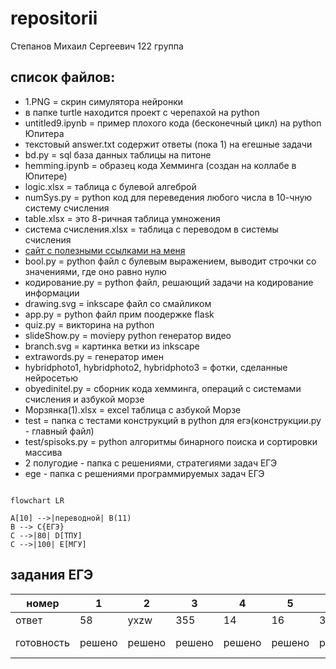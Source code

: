 # repositorii
Степанов Михаил Сергеевич
122 группа

## список файлов:
- 1.PNG = скрин симулятора нейронки
- в папке turtle находится проект с черепахой на python
- untitled9.ipynb = пример плохого кода (бесконечный цикл) на python Юпитера
- текстовый answer.txt содержит ответы (пока 1) на егешные задачи
- bd.py = sql база данных таблицы на питоне
- hemming.ipynb = образец кода Хемминга (создан на коллабе в Юпитере)
- logic.xlsx = таблица с булевой алгеброй
- numSys.py = python код для переведения любого числа в 10-чную систему счисления
- table.xlsx = это 8-ричная таблица умножения
- система счисления.xlsx = таблица с переводом в системы счисления
- [сайт с полезными ссылками на меня](https://LostnightRX.github.io)
- bool.py = python файл с булевым выражением, выводит строчки со значениями, где оно равно нулю
- кодирование.py = python файл, решающий задачи на кодирование информации
- drawing.svg = inkscape файл со смайликом
- app.py = python файл прим поодержке flask
- quiz.py = викторина на python
- slideShow.py = moviepy python генератор видео
- branch.svg = картинка ветки из inkscape
- extrawords.py = генератор имен
- hybridphoto1, hybridphoto2, hybridphoto3 = фотки, сделанные нейросетью
- obyedinitel.py = сборник кода хемминга, операций с системами счисления и азбукой морзе
- Морзянка(1).xlsx = excel таблица с азбукой Морзе
- test = папка с тестами конструкций в python для егэ(конструкции.py - главный файл)
- test/spisoks.py = python алгоритмы бинарного поиска и сортировки массива
- 2 полугодие - папка с решениями, стратегиями задач ЕГЭ
- ege - папка с решениями программируемых задач ЕГЭ

~~~mermaid

flowchart LR

A[10] -->|переводной| B(11)
B --> C{ЕГЭ}
C -->|80| D[ТПУ]
C -->|100| E[МГУ]

~~~

## задания ЕГЭ

|номер|1|2|3|4|5|6|7|8|9|10|11|12|13|14|15|16|17|18|19|20|21|22|23|24|25|26|27|27b|
|------|------|------|------|------|------|------|------|------|------|------|------|------|------|------|------|------|------|------|------|------|------|------|------|------|------|------|------|------|
|ответ|58|yxzw|355|14|16|38|98|2961|2241|45|||21||||||64|32,63|62|17|||||||
|готовность|решено|решено|решено|решено|решено|решено|решено|решено|решено|решено|не решено|не решено|решено|не решено|не решено|не решено|не решено|не решено|решено|решено|решено|решено|решено|не решено|решено|решено|решено|решено|
